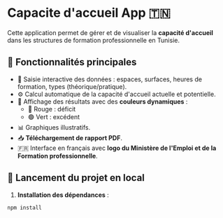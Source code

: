 # Capacite d'accueil App 🇹🇳

Cette application permet de gérer et de visualiser la **capacité d'accueil** dans les structures de formation professionnelle en Tunisie.

## 📌 Fonctionnalités principales

- 🎯 Saisie interactive des données : espaces, surfaces, heures de formation, types (théorique/pratique).
- ⚙️ Calcul automatique de la capacité d'accueil actuelle et potentielle.
- 🎨 Affichage des résultats avec des **couleurs dynamiques** :
  - 🔴 Rouge : déficit
  - 🟢 Vert : excédent
- 📊 Graphiques illustratifs.
- 📥 **Téléchargement de rapport PDF**.
- 🇫🇷 Interface en français avec **logo du Ministère de l'Emploi et de la Formation professionnelle**.

## 🚀 Lancement du projet en local

1. **Installation des dépendances** :

```bash
npm install
